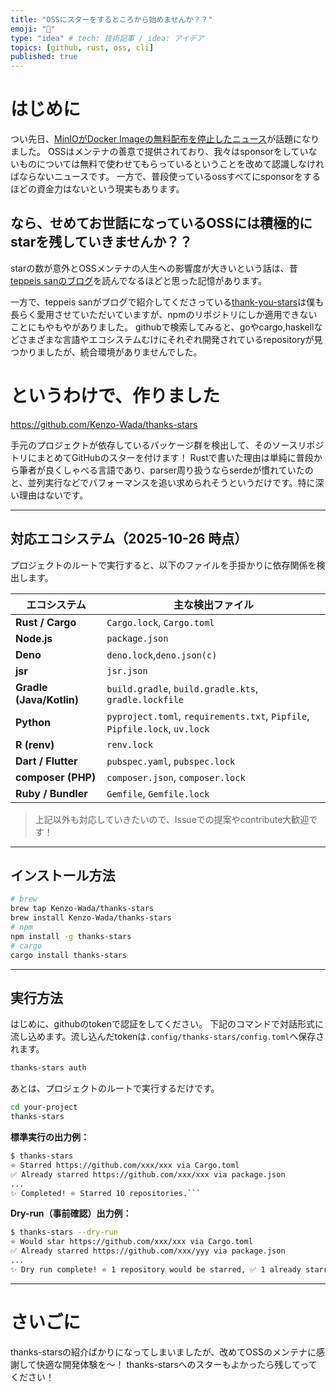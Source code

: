 ```yaml
---
title: "OSSにスターをするところから始めませんか？？"
emoji: "🌟"
type: "idea" # tech: 技術記事 / idea: アイデア
topics: [github, rust, oss, cli]
published: true
---
```


# はじめに
つい先日、[MinIOがDocker Imageの無料配布を停止したニュース](https://gigazine.net/news/20251023-minio-stops-distributing-free-docker-images/)が話題になりました。
OSSはメンテナの善意で提供されており、我々はsponsorをしていないものについては無料で使わせてもらっているということを改めて認識しなければならないニュースです。
一方で、普段使っているossすべてにsponsorをするほどの資金力はないという現実もあります。

## なら、せめてお世話になっているOSSには積極的にstarを残していきませんか？？

starの数が意外とOSSメンテナの人生への影響度が大きいという話は、昔[teppeis sanのブログ](https://teppeis.hatenablog.com/entry/2017/08/thank-you-stars)を読んでなるほどと思った記憶があります。

一方で、teppeis sanがブログで紹介してくださっている[thank-you-stars](https://github.com/teppeis/thank-you-stars)は僕も長らく愛用させていただいていますが、npmのリポジトリにしか適用できないことにもやもやがありました。
githubで検索してみると、goやcargo,haskellなどさまざまな言語やエコシステムむけにそれぞれ開発されているrepositoryが見つかりましたが、統合環境がありませんでした。

# というわけで、作りました

https://github.com/Kenzo-Wada/thanks-stars

手元のプロジェクトが依存しているパッケージ群を検出して、そのソースリポジトリにまとめてGitHubのスターを付けます！
Rustで書いた理由は単純に普段から筆者が良くしゃべる言語であり、parser周り扱うならserdeが慣れていたのと、並列実行などでパフォーマンスを追い求められそうというだけです。特に深い理由はないです。

---

## 対応エコシステム（2025-10-26 時点）

プロジェクトのルートで実行すると、以下のファイルを手掛かりに依存関係を検出します。

| エコシステム             | 主な検出ファイル                                                           |
| ------------------------ | -------------------------------------------------------------------------- |
| **Rust / Cargo**         | `Cargo.lock`, `Cargo.toml`                                                 |
| **Node.js**              | `package.json`                                                             |
| **Deno**                 | `deno.lock`,`deno.json(c)`                                                 |
| **jsr**                  | `jsr.json`                                                                 |
| **Gradle (Java/Kotlin)** | `build.gradle`, `build.gradle.kts`, `gradle.lockfile`                      |
| **Python**               | `pyproject.toml`, `requirements.txt`, `Pipfile`, `Pipfile.lock`, `uv.lock` |
| **R (renv)**             | `renv.lock`                                                                |
| **Dart / Flutter**       | `pubspec.yaml`, `pubspec.lock`                                             |
| **composer (PHP)**       | `composer.json`, `composer.lock`                                           |
| **Ruby / Bundler**       | `Gemfile`, `Gemfile.lock`                                                  |

> 上記以外も対応していきたいので、Issueでの提案やcontribute大歓迎です！

---

## インストール方法

```bash
# brew
brew tap Kenzo-Wada/thanks-stars
brew install Kenzo-Wada/thanks-stars
# npm
npm install -g thanks-stars
# cargo
cargo install thanks-stars
```

---

## 実行方法

はじめに、githubのtokenで認証をしてください。
下記のコマンドで対話形式に流し込めます。流し込んだtokenは`.config/thanks-stars/config.toml`へ保存されます。

```bash
thanks-stars auth
```

あとは、プロジェクトのルートで実行するだけです。

```bash
cd your-project
thanks-stars
```

**標準実行の出力例：**

````bash
$ thanks-stars
⭐ Starred https://github.com/xxx/xxx via Cargo.toml
✅ Already starred https://github.com/xxx/xxx via package.json
...
✨ Completed! ⭐ Starred 10 repositories.```
````

**Dry-run（事前確認）出力例：**

````bash
$ thanks-stars --dry-run
⭐ Would star https://github.com/xxx/xxx via Cargo.toml
✅ Already starred https://github.com/xxx/yyy via package.json
...
✨ Dry run complete! ⭐ 1 repository would be starred, ✅ 1 already starred.```
````

---

# さいごに

thanks-starsの紹介ばかりになってしまいましたが、改めてOSSのメンテナに感謝して快適な開発体験を〜！
thanks-starsへのスターもよかったら残してってください！
